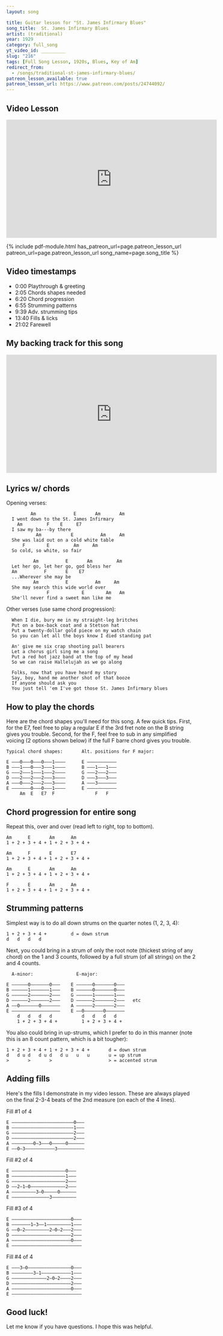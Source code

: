 ```yaml
---
layout: song

title: Guitar lesson for "St. James Infirmary Blues"
song_title:  St. James Infirmary Blues
artist: (traditional)
year: 1929
category: full_song
yt_video_id: _________
slug: "216"
tags: [Full Song Lesson, 1920s, Blues, Key of Am]
redirect_from:
  - /songs/traditional-st-james-infirmary-blues/
patreon_lesson_available: true
patreon_lesson_url: https://www.patreon.com/posts/24744092/
---
```




## Video Lesson

<iframe width="560" height="315" src="https://www.youtube.com/embed/PJyM26qPOHg?showinfo=0" frameborder="0" allowfullscreen></iframe>

{% include pdf-module.html has_patreon_url=page.patreon_lesson_url patreon_url=page.patreon_lesson_url song_name=page.song_title %}

## Video timestamps

- 0:00 Playthrough & greeting
- 2:05 Chords shapes needed
- 6:20 Chord progression
- 6:55 Strumming patterns
- 9:39 Adv. strumming tips
- 13:40 Fills & licks
- 21:02 Farewell
<!-- Coming soon! -->

## My backing track for this song

<iframe width="560" height="315" src="https://www.youtube.com/embed/1pdI3_nqJO8" frameborder="0" allow="accelerometer; autoplay; encrypted-media; gyroscope; picture-in-picture" allowfullscreen></iframe>

<!-- Coming soon! -->

## Lyrics w/ chords

  Opening verses:

             Am              E       Am       Am
      I went down to the St. James Infirmary
        Am         F    E     E7
      I saw my ba---by there
               Am           E          Am     Am
      She was laid out on a cold white table
          F        E         Am     Am
      So cold, so white, so fair

              Am          E       Am         Am
      Let her go, let her go, god bless her
      Am          F       E    E7
      ...Wherever she may be
              Am          E          Am     Am
      She may search this wide world over
                   F            E        Am   Am
      She'll never find a sweet man like me

  Other verses (use same chord progression):

      When I die, bury me in my straight-leg britches
      Put on a box-back coat and a Stetson hat
      Put a twenty-dollar gold piece on my watch chain
      So you can let all the boys know I died standing pat

      An' give me six crap shooting pall bearers
      Let a chorus girl sing me a song
      Put a red hot jazz band at the top of my head
      So we can raise Hallelujah as we go along

      Folks, now that you have heard my story
      Say, boy, hand me another shot of that booze
      If anyone should ask you
      You just tell 'em I've got those St. James Infirmary blues

## How to play the chords

Here are the chord shapes you'll need for this song. A few quick tips. First, for the E7, feel free to play a regular E if the 3rd fret note on the B string gives you trouble. Second, for the F, feel free to sub in any simplified voicing (2 options shown below) if the full F barre chord gives you trouble.

    Typical chord shapes:       Alt. positions for F major:

    E –––0–––0–––0–––1––––      E –––––––––––
    B –––1–––0–––3–––1––––      B –––1–––1–––
    G –––2–––1–––1–––2––––      G –––2–––2–––
    D –––2–––2–––2–––3––––      D –––3–––3–––
    A –––0–––2–––2–––3––––      A –––3–––––––
    E –––––––0–––0–––1––––      E –––––––––––
         Am  E   E7  F               F   F

## Chord progression for entire song

Repeat this, over and over (read left to right, top to bottom).

    Am      E       Am      Am
    1 + 2 + 3 + 4 + 1 + 2 + 3 + 4 +

    Am      F       E       E7
    1 + 2 + 3 + 4 + 1 + 2 + 3 + 4 +

    Am      E       Am      Am
    1 + 2 + 3 + 4 + 1 + 2 + 3 + 4 +

    F       E       Am      Am
    1 + 2 + 3 + 4 + 1 + 2 + 3 + 4 +

## Strumming patterns

Simplest way is to do all down strums on the quarter notes (1, 2, 3, 4):

    1 + 2 + 3 + 4 +         d = down strum
    d   d   d   d

Next, you could bring in a strum of only the root note (thickest string of any chord) on the 1 and 3 counts, followed by a full strum (of all strings) on the 2 and 4 counts.

      A-minor:                E-major:

    E ––––––0–––––––0–––    E ––––––0–––––––0–––  
    B ––––––1–––––––1–––    B ––––––0–––––––0–––  
    G ––––––2–––––––2–––    G ––––––1–––––––1–––  
    D ––––––2–––––––2–––    D ––––––2–––––––2–––   etc
    A ––0–––––––0–––––––    A ––––––2–––––––2–––  
    E ––––––––––––––––––    E ––0–––––––0–––––––  
        d   d   d   d           d   d   d   d   
        1 + 2 + 3 + 4 +         1 + 2 + 3 + 4 +   

You also could bring in up-strums, which I prefer to do in this manner (note this is an 8 count pattern, which is a bit tougher):

    1 + 2 + 3 + 4 + 1 + 2 + 3 + 4 +       d = down strum
    d   d u d   d u d   d u   u   u       u = up strum
    >       >       >                     > = accented strum

## Adding fills

Here's the fills I demonstrate in my video lesson. These are always played on the final 2-3-4 beats of the 2nd measure (on each of the 4 lines).

Fill #1 of 4

    E –––––––––––––––––––––––0–––
    B –––––––––––––––––––––––1–––
    G –––––––––––––––––––––––2–––
    D –––––––––––––––––––––––2–––
    A ––––––––0–3–––0–––––0––––––
    E ––0–3–––––––––––3––––––––––

Fill #2 of 4

    E ––––––––––––––––––––0–––
    B ––––––––––––––––––––1–––
    G ––––––––––––––––––––2–––
    D ––2–1–0–––––––––––––2–––
    A –––––––––3–0–––––0––––––
    E ––––––––––––––3–––––––––

Fill #3 of 4

    E ––––––––––––––––––––––0–––
    B –––––––1–3––1–––––––––1–––
    G ––0–2–––––––––2–0–2–––2–––
    D ––––––––––––––––––––––2–––
    A ––––––––––––––––––––––0–––
    E ––––––––––––––––––––––––––

Fill #4 of 4

    E –––3–0––––––––––––––––0–––
    B ––––––––3–1–––––––––––1–––
    G –––––––––––––2–0–2––––2–––
    D ––––––––––––––––––––––2–––
    A ––––––––––––––––––––––0–––
    E ––––––––––––––––––––––––––

## Good luck!

Let me know if you have questions. I hope this was helpful.
